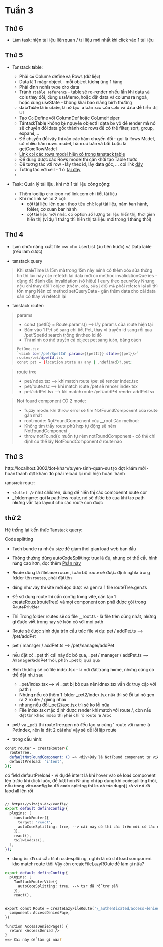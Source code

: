 # Tuần 3

## Thứ 6

- Làm task: hiện tài liệu liên quan / tài liệu mới nhất khi click vào 1 tài liệu

## Thứ 5

- Tanstack table:

  - Phải có Colume define và Rows (dữ liệu)
  - Data là 1 mảgr object - mỗi object tương ứng 1 hàng
  - Phải định nghĩa type cho data
  - Tránh `stable reference` - table sẽ re-render nhiều lần khi data và cols thay đổi, dùng useMemo, hoặc đặt data và colums ra ngoài, hoặc dùng useState - không khai bao mảng bình thường
  - dataTable là imutate, là nó tạo ra bản sao của cols và data để hiển thị UI
  - Tạo ColDefine với ColumnDef hoặc ColumeHelper
  - TántackTable không bê nguyên object[] data bỏ vô để render mà nó sẽ chuyển đổi data gốc thành các rows để có thể filter, sort, group, expand,...
  - Để chuyển đổi vậy thì cần các hàm chuyển đổi - gọi là Rows Model, có nhiều hàm rows model, hàm cơ bản và bắt buộc là getCoreRowModel
  - [Link coi các rows model hiện có trong tanstack table](https://tanstack.com/table/latest/docs/guide/row-models#available-row-models-on-table-instance)
  - Để dùng được các Rows model thì cần khởi tạo Table trước
  - Để tương tác với row - lấy theo id, lấy data gốc, ... coi link [đây](https://tanstack.com/table/latest/docs/guide/rows)
  - Tương tác với cell - 1 ô, [tại đây](https://tanstack.com/table/latest/docs/guide/cells#api)
  -

- Task: Quản lý tài liệu, khi mở 1 tài liệu công cộng:
  - Thêm tooltip cho icon mở link xem chi tiết tài liệu
  - Khi mở link sẽ có 2 cột:
    - cột tài liệu liên quan theo tiêu chí: loại tài liệu, năm ban hành, folder, cơ quan ban hành
    - cột tài liệu mới nhất: có option số lượng tài liệu hiển thị, thời gian hiển thị (ví dụ 1 tháng thì hiển thị tài liệu mới trong 1 tháng thôi)

## Thứ 4

- Làm chức năng xuất file csv cho UserList (ưu tiên trước) và DataTable (nếu làm được)

- tanstack query

> Khi staleTime là 15m mà trong 15m này mình có thêm xóa sửa thông tin thì lúc này cần refetch lại data mới
> có method invalidationQueries - dùng để đánh dấu invalidation (vô hiệu) 1 eury theo qeuryKey
> Nhưng nếu chỉ thay đổi 1 object (thêm, xóa, sửa j đó) mà phải refetch lại all thì tốn mạng
> Nên có method setQueryData - gắn thêm data cho cái data sẵn có thay vì refetch lại

- tanstack router:

> params
>
> - const {petID} = Route.params() --> lấy params của route hiện tại
> - Bấm vào 1 Pet sẽ sang chi tiết Pet, thay vì truyền id sang rồi qua /pet/$petId search thông tin theo id đó
> - Thì mình có thể truyền cả object pet sang luôn, bằng cách
>
> ```bash
> PetOne.tsx
> `<Link to='/pet/$petId' params={{petId}} state={{pet}}>`
> routes/pet/$petId.tsx
> const pet = (location.state as any | undefined)?.pet;
> ```

> route tree
>
> - pet/index.tsx --> khi match route /pet sẽ render index.tsx
> - pet/route.tsx --> khi match route /pet sẽ render index.tsx
> - pet/addPet.tsx --> khi match route /pet/addPet render addPet.tsx

> Not found component
> CÓ 2 mode:
>
> - fuzzy mode: khi throw error sẽ tìm NotFoundComponent của route gần nhất
> - root mode: NotFoundComponent của \_\_root
>   Các method:
> - Không tìm thấy route phù hợp tự động sẽ ném NotFoundComponent
> - throw notFound(): muốn tự ném notFoundComponent - có thể chỉ định cụ thể lấy NotFoundComponent ở route nào

## Thứ 3

http://localhost:3002/dot-kham/tuyen-sinh-quan-su
tạo đợt khám mới - hoàn thành đợt khám đó phải reload lại mới hiện hoàn thành

tanstack route:

- `<Outlet />` như children, dùng để hiển thị các compoennt route con
- \_foldername: gọi là pathless route, nó sẽ được bỏ qua khi tạo path nhưng vẫn tạo layout cho các route con được

## thứ 2

Hệ thống lại kiến thức Tanstack query:

Code splitting

- Tách bundle ra nhiều size để giảm thời gian load web ban đầu
- Thông thường dùng autoCodeSplitting: true là đủ, nhưng có thể cấu hình nâng cao hơn, đọc thêm [Phần này](https://tanstack.com/router/latest/docs/framework/react/guide/automatic-code-splitting)

- Route dùng là filebase router, toàn bộ route sẽ được định nghĩa trong folder tên `routes`, phải đặt tên
- đúng như vậy thì vite mới đọc được và gen ra 1 file routeTree.gen.ts
- Để sử dụng route thì cần config trong vite, cần tạo 1 createRoute(routeTree) và mọi component con phải được gói trong RoutePrivider
- Thì Trong folder routes sẽ có file \_\_root.ts - là file trên cùng nhất, những gì được viết trong này sẽ luôn có với mọi path
- Route sẽ được sinh dựa trên cấu trúc file ví dụ: pet / addPet.ts --> /pet/addPet
- pet / manager / addPet.ts --> /pet/manager/addPet
- nếu đặt có \_pet thì cái này đc bỏ qua, \_pet / manager / addPet.ts --> /manager/addPet thôi, phần \_pet bị quả qua
- Bình thường sẽ có file index.tsx - là nơi đặt trang home, nhưng cũng có thể đặt như sau
  - \_pet/index.tsx --> vì \_pet bị bỏ qua nên idnex.tsx vẫn đc truy cập với path /
  - Nhưng nếu có thêm 1 folder \_pet2/index.tsx nữa thì sẽ lỗi tại nó gen ra 2 route: / giống nhau
  - nhưng nếu đổi \_pet2/abc.tsx thì sẽ ko lỗi nữa
  - File index.tsx mặc định được render khi match với route /, còn nếu đặt tên khác index thì phải chỉ rõ route ra /abc
- pet/ và \_pet/ thì routeTree.gen nó đều tạo ra cùng 1 route với name là PetIndex, nên là đặt 2 cái như vậy sẽ dễ lỗi lặp route
- trong cấu hình:

```bash
const router = createRouter({
  routeTree,
  defaultNotFoundComponent: () => <div>Đây là NotFound component tự viết</div>,
  defaultPreload: "intent",
});
```

có field defaultPreload - ví dụ để intent là khi hover vào sẽ load component lên trước khi click luôn, để lượt hơn
Nhưng chỉ áp dụng khi codespliitng thôi, nếu trong vite.config ko để code splitiing thì ko có tác dugnj j cả vì nó đã laod all lên rồi

```bash

// https://vitejs.dev/config/
export default defineConfig({
  plugins: [
    tanstackRouter({
      target: "react",
      autoCodeSplitting: true, --> cái này có thì cái trên mới có tác dụng
    }),
    react(),
    tailwindcss(),
  ],
});
```

- dùng tsr đã có cấu hình codesplitting, nghĩa là nó chỉ load component kho match route thôi
  Vậy còn createFileLazyROute để làm gì nữa?

```bash
export default defineConfig({
  plugins: [
    TanStackRouterVite({
      autoCodeSplitting: true, --> tsr đã hỗ trợ sẵn
    }),
    react(),


export const Route = createLazyFileRoute('/_authenticated/access-denied')({
  component: AccessDeniedPage,
})

function AccessDeniedPage() {
  return <AccessDenied />
}
==> Cái này để làm gì nữa?
```
